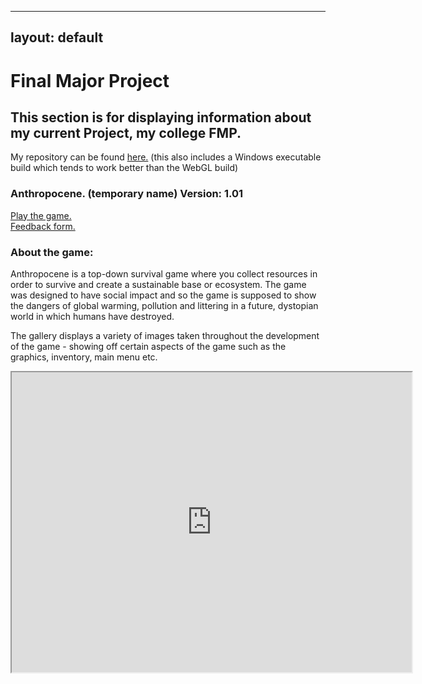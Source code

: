 
---
layout: default
---

# Final Major Project
## This section is for displaying information about my current Project, my college FMP.

My repository can be found [here.](https://github.com/ElliotEserin/Anthropocene-FMP-game) 
(this also includes a Windows executable build which tends to work better than the WebGL build)

### Anthropocene. (temporary name) Version: 1.01 

<a href="game.html"> Play the game. </a>
<br>
[Feedback form.](https://docs.google.com/forms/d/e/1FAIpQLSeBsKZaDSpUHMq6CRjnLrW463o8pFNgcwlY2b0wueJP0v0fKA/viewform?usp=sf_link)

### About the game:

Anthropocene is a top-down survival game where you collect resources in order to survive and create a sustainable base or ecosystem. The game was designed to have social impact and so the game is supposed to show the dangers of global warming, pollution and littering in a future, dystopian world in which humans have destroyed. 

The gallery displays a variety of images taken throughout the development of the game - showing off certain aspects of the game such as the graphics, inventory, main menu etc.

<iframe src="https://drive.google.com/file/d/1qe33vj53H91Plwdx1KWZJyrBVQxHN5IP/preview" width="640" height="480"></iframe>
